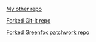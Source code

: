 [My other repo](https://github.com/hojpaat/greenfox.git)

[Forked Git-it repo](https://github.com/hojpaat/git-lesson-repository.git)

[Forked Greenfox patchwork repo](https://github.com/hojpaat/patchwork.git)